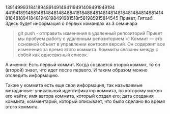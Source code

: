 1391499931841894891491494119491409491949194
4419418914881481484814848841818488481481481481848148481488141481848189418481948198491981518г581985915814545
Привет, Гитхаб! Здесь будет информация о первых командах из 3 семинара
> git push - отправить изменения в удаленный репозиторий 
Привет мы пробуем работу с удаленным репозиторием =)
Коммит — это основной объект в управлении контроля версий. Он содержит все изменения за время этого коммита. Коммиты связаны между с собой как односвязный список.

А именно: Есть первый коммит. Когда создается второй коммит, то он (второй) знает, что идет после первого. И таким образом можно отследить информацию. 

Также у коммита есть еще своя информация, так называемые метаданные:
уникальный идентификатор коммита, по которому можно его найти;
имя автора коммита, который создал его;
дата создания коммита;
комментарий, который описывает, что было сделано во время этого коммита.